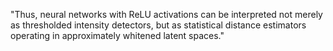 "Thus, neural networks with ReLU activations can be interpreted not merely as thresholded intensity detectors, but as statistical distance estimators operating in approximately whitened latent spaces."

